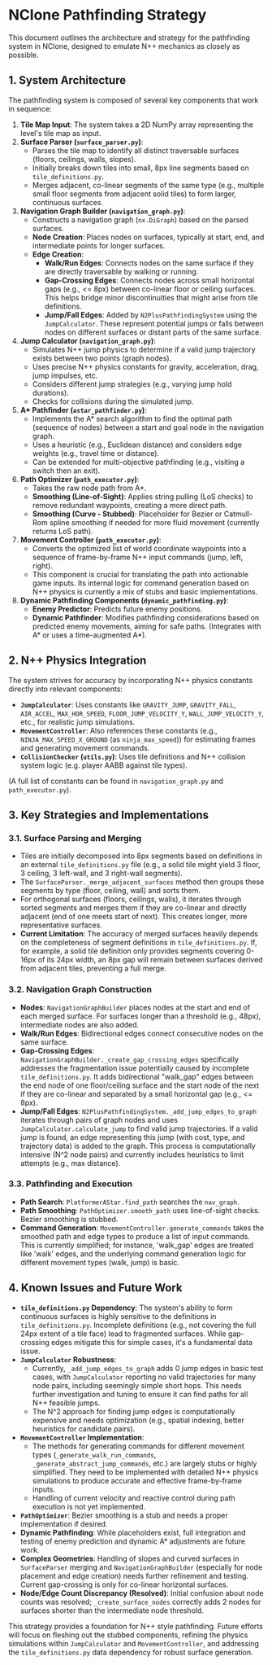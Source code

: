 # NClone Pathfinding Strategy

This document outlines the architecture and strategy for the pathfinding system in NClone, designed to emulate N++ mechanics as closely as possible.

## 1. System Architecture

The pathfinding system is composed of several key components that work in sequence:

1.  **Tile Map Input**: The system takes a 2D NumPy array representing the level's tile map as input.
2.  **Surface Parser (`surface_parser.py`)**:
    *   Parses the tile map to identify all distinct traversable surfaces (floors, ceilings, walls, slopes).
    *   Initially breaks down tiles into small, 8px line segments based on `tile_definitions.py`.
    *   Merges adjacent, co-linear segments of the same type (e.g., multiple small floor segments from adjacent solid tiles) to form larger, continuous surfaces.
3.  **Navigation Graph Builder (`navigation_graph.py`)**:
    *   Constructs a navigation graph (`nx.DiGraph`) based on the parsed surfaces.
    *   **Node Creation**: Places nodes on surfaces, typically at start, end, and intermediate points for longer surfaces.
    *   **Edge Creation**:
        *   **Walk/Run Edges**: Connects nodes on the same surface if they are directly traversable by walking or running.
        *   **Gap-Crossing Edges**: Connects nodes across small horizontal gaps (e.g., <= 8px) between co-linear floor or ceiling surfaces. This helps bridge minor discontinuities that might arise from tile definitions.
        *   **Jump/Fall Edges**: Added by `N2PlusPathfindingSystem` using the `JumpCalculator`. These represent potential jumps or falls between nodes on different surfaces or distant parts of the same surface.
4.  **Jump Calculator (`navigation_graph.py`)**:
    *   Simulates N++ jump physics to determine if a valid jump trajectory exists between two points (graph nodes).
    *   Uses precise N++ physics constants for gravity, acceleration, drag, jump impulses, etc.
    *   Considers different jump strategies (e.g., varying jump hold durations).
    *   Checks for collisions during the simulated jump.
5.  **A\* Pathfinder (`astar_pathfinder.py`)**:
    *   Implements the A\* search algorithm to find the optimal path (sequence of nodes) between a start and goal node in the navigation graph.
    *   Uses a heuristic (e.g., Euclidean distance) and considers edge weights (e.g., travel time or distance).
    *   Can be extended for multi-objective pathfinding (e.g., visiting a switch then an exit).
6.  **Path Optimizer (`path_executor.py`)**:
    *   Takes the raw node path from A\*.
    *   **Smoothing (Line-of-Sight)**: Applies string pulling (LoS checks) to remove redundant waypoints, creating a more direct path.
    *   **Smoothing (Curve - Stubbed)**: Placeholder for Bezier or Catmull-Rom spline smoothing if needed for more fluid movement (currently returns LoS path).
7.  **Movement Controller (`path_executor.py`)**:
    *   Converts the optimized list of world coordinate waypoints into a sequence of frame-by-frame N++ input commands (jump, left, right).
    *   This component is crucial for translating the path into actionable game inputs. Its internal logic for command generation based on N++ physics is currently a mix of stubs and basic implementations.
8.  **Dynamic Pathfinding Components (`dynamic_pathfinding.py`)**:
    *   **Enemy Predictor**: Predicts future enemy positions.
    *   **Dynamic Pathfinder**: Modifies pathfinding considerations based on predicted enemy movements, aiming for safe paths. (Integrates with A* or uses a time-augmented A*).

## 2. N++ Physics Integration

The system strives for accuracy by incorporating N++ physics constants directly into relevant components:

*   **`JumpCalculator`**: Uses constants like `GRAVITY_JUMP`, `GRAVITY_FALL`, `AIR_ACCEL`, `MAX_HOR_SPEED`, `FLOOR_JUMP_VELOCITY_Y`, `WALL_JUMP_VELOCITY_Y`, etc., for realistic jump simulations.
*   **`MovementController`**: Also references these constants (e.g., `NINJA_MAX_SPEED_X_GROUND` (as `ninja_max_speed`)) for estimating frames and generating movement commands.
*   **`CollisionChecker` (`utils.py`)**: Uses tile definitions and N++ collision system logic (e.g. player AABB against tile types).

(A full list of constants can be found in `navigation_graph.py` and `path_executor.py`).

## 3. Key Strategies and Implementations

### 3.1. Surface Parsing and Merging

*   Tiles are initially decomposed into 8px segments based on definitions in an external `tile_definitions.py` file (e.g., a solid tile might yield 3 floor, 3 ceiling, 3 left-wall, and 3 right-wall segments).
*   The `SurfaceParser._merge_adjacent_surfaces` method then groups these segments by type (floor, ceiling, wall) and sorts them.
*   For orthogonal surfaces (floors, ceilings, walls), it iterates through sorted segments and merges them if they are co-linear and directly adjacent (end of one meets start of next). This creates longer, more representative surfaces.
*   **Current Limitation**: The accuracy of merged surfaces heavily depends on the completeness of segment definitions in `tile_definitions.py`. If, for example, a solid tile definition only provides segments covering 0-16px of its 24px width, an 8px gap will remain between surfaces derived from adjacent tiles, preventing a full merge.

### 3.2. Navigation Graph Construction

*   **Nodes**: `NavigationGraphBuilder` places nodes at the start and end of each merged surface. For surfaces longer than a threshold (e.g., 48px), intermediate nodes are also added.
*   **Walk/Run Edges**: Bidirectional edges connect consecutive nodes on the same surface.
*   **Gap-Crossing Edges**: `NavigationGraphBuilder._create_gap_crossing_edges` specifically addresses the fragmentation issue potentially caused by incomplete `tile_definitions.py`. It adds bidirectional "walk_gap" edges between the end node of one floor/ceiling surface and the start node of the next if they are co-linear and separated by a small horizontal gap (e.g., <= 8px).
*   **Jump/Fall Edges**: `N2PlusPathfindingSystem._add_jump_edges_to_graph` iterates through pairs of graph nodes and uses `JumpCalculator.calculate_jump` to find valid jump trajectories. If a valid jump is found, an edge representing this jump (with cost, type, and trajectory data) is added to the graph. This process is computationally intensive (N^2 node pairs) and currently includes heuristics to limit attempts (e.g., max distance).

### 3.3. Pathfinding and Execution

*   **Path Search**: `PlatformerAStar.find_path` searches the `nav_graph`.
*   **Path Smoothing**: `PathOptimizer.smooth_path` uses line-of-sight checks. Bezier smoothing is stubbed.
*   **Command Generation**: `MovementController.generate_commands` takes the smoothed path and edge types to produce a list of input commands. This is currently simplified; for instance, 'walk_gap' edges are treated like 'walk' edges, and the underlying command generation logic for different movement types (walk, jump) is basic.

## 4. Known Issues and Future Work

*   **`tile_definitions.py` Dependency**: The system's ability to form continuous surfaces is highly sensitive to the definitions in `tile_definitions.py`. Incomplete definitions (e.g., not covering the full 24px extent of a tile face) lead to fragmented surfaces. While gap-crossing edges mitigate this for simple cases, it's a fundamental data issue.
*   **`JumpCalculator` Robustness**:
    *   Currently, `_add_jump_edges_to_graph` adds 0 jump edges in basic test cases, with `JumpCalculator` reporting no valid trajectories for many node pairs, including seemingly simple short hops. This needs further investigation and tuning to ensure it can find paths for all N++ feasible jumps.
    *   The N^2 approach for finding jump edges is computationally expensive and needs optimization (e.g., spatial indexing, better heuristics for candidate pairs).
*   **`MovementController` Implementation**:
    *   The methods for generating commands for different movement types (`_generate_walk_run_commands`, `_generate_abstract_jump_commands`, etc.) are largely stubs or highly simplified. They need to be implemented with detailed N++ physics simulations to produce accurate and effective frame-by-frame inputs.
    *   Handling of current velocity and reactive control during path execution is not yet implemented.
*   **`PathOptimizer`**: Bezier smoothing is a stub and needs a proper implementation if desired.
*   **Dynamic Pathfinding**: While placeholders exist, full integration and testing of enemy prediction and dynamic A* adjustments are future work.
*   **Complex Geometries**: Handling of slopes and curved surfaces in `SurfaceParser` merging and `NavigationGraphBuilder` (especially for node placement and edge creation) needs further refinement and testing. Current gap-crossing is only for co-linear horizontal surfaces.
*   **Node/Edge Count Discrepancy (Resolved)**: Initial confusion about node counts was resolved; `_create_surface_nodes` correctly adds 2 nodes for surfaces shorter than the intermediate node threshold.

This strategy provides a foundation for N++ style pathfinding. Future efforts will focus on fleshing out the stubbed components, refining the physics simulations within `JumpCalculator` and `MovementController`, and addressing the `tile_definitions.py` data dependency for robust surface generation.
